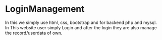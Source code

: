 # LoginManagement
In this we simply use html, css, bootstrap and for backend php and mysql.
In This website user simply Login and after the login they are also manage the record/userdata of own.
